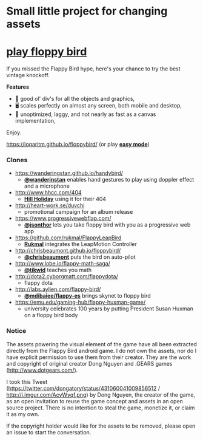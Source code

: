 # Small little project for changing assets

# [play floppy bird](https://loqaritm.github.io/floppybird/)

If you missed the Flappy Bird hype, here's your chance to try the best vintage knockoff.

**Features**

* 🎉 good ol' div's for all the objects and graphics,
* 🖥 scales perfectly on almost any screen, both mobile and desktop,
* 💩 unoptimized, laggy, and not nearly as fast as a canvas implementation,

Enjoy.

https://loqaritm.github.io/floppybird/ (or play [**easy mode**](https://loqaritm.github.io/floppybird/?easy))

### Clones

* https://wanderingstan.github.io/handybird/
    * **[@wanderinstan](https://github.com/wanderingstan)** enables hand gestures to play using doppler effect and a microphone
* http://www.hhcc.com/404
    * **[Hill Holiday](http://www.hhcc.com/)** using it for their 404
* http://heart-work.se/duvchi
    * promotional campaign for an album release
* https://www.progressivewebflap.com/
    * **[@jsonthor](https://twitter.com/jsonthor)** lets you take floppy bird with you as a progressive web app
* https://github.com/rukmal/FlappyLeapBird
    * **[Rukmal](http://rukmal.me/)** integrates the LeapMotion Controller
* http://chrisbeaumont.github.io/floppybird/
    * **[@chrisbeaumont](https://github.com/chrisbeaumont)** puts the bird on auto-pilot
* http://www.lobe.io/flappy-math-saga/
    * **[@tikwid](https://github.com/tikwid)** teaches you math
* http://dota2.cyborgmatt.com/flappydota/
    * flappy dota
* http://labs.aylien.com/flappy-bird/
    * **[@mdibaiee/flappy-es](https://github.com/mdibaiee/flappy-es)** brings skynet to floppy bird
* https://emu.edu/gaming-hub/flappy-huxman-game/
    * university celebrates 100 years by putting President Susan Huxman on a floppy bird body

### Notice

The assets powering the visual element of the game have all been extracted directly from the Flappy Bird android game. I do not own the assets, nor do I have explicit permission to use them from their creator. They are the work and copyright of original creator Dong Nguyen and .GEARS games (http://www.dotgears.com/).

I took this Tweet (https://twitter.com/dongatory/status/431060041009856512 / http://i.imgur.com/AcyWyqf.png) by Dong Nguyen, the creator of the game, as an open invitation to reuse the game concept and assets in an open source project. There is no intention to steal the game, monetize it, or claim it as my own.

If the copyright holder would like for the assets to be removed, please open an issue to start the conversation.
